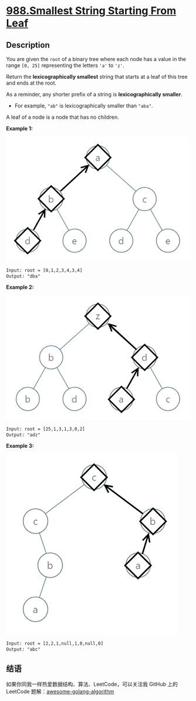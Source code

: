 # [988.Smallest String Starting From Leaf][title]

## Description
You are given the `root` of a binary tree where each node has a value in the range `[0, 25]` representing the letters `'a'` to `'z'`.

Return the **lexicographically smallest** string that starts at a leaf of this tree and ends at the root.

As a reminder, any shorter prefix of a string is **lexicographically smaller**.

- For example, `"ab"` is lexicographically smaller than `"aba"`.

A leaf of a node is a node that has no children.

**Example 1:**  

![example1](./tree1.png)

```
Input: root = [0,1,2,3,4,3,4]
Output: "dba"
```

**Example 2:**  

![example2](./tree2.png)

```
Input: root = [25,1,3,1,3,0,2]
Output: "adz"
```

**Example 3:**  

![example3](./tree3.png)

```
Input: root = [2,2,1,null,1,0,null,0]
Output: "abc"
```

## 结语

如果你同我一样热爱数据结构、算法、LeetCode，可以关注我 GitHub 上的 LeetCode 题解：[awesome-golang-algorithm][me]

[title]: https://leetcode.com/problems/smallest-string-starting-from-leaf/
[me]: https://github.com/kylesliu/awesome-golang-algorithm
